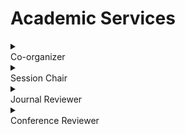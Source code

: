# <i class="fas fa-atom fa-spin"></i> Academic Services
<details>
<summary>
<div style="cursor: pointer;"> Co-organizer </div>
</summary>
<ul style="line-height: 120%">
<li> the 26th Annual Conference of the Chinese Life Scientist Society in the UK (promoted by <a href="https://mp.weixin.qq.com/s/8d-RoazDrkko_1zUZUOuqg">CLSS-UK</a>)</li>
<li> the 28th-43th <a href="http://www.olsa.life/">Oxford Life Science Association</a> Monthly Seminar (former name: OCLSS Seminar, promoted via <a href="https://twitter.com/OxfordLifeSci">twitter</a> and <a href="https://www.facebook.com/OxLifeSci">facebook</a>)</li>
</ul>
</details>

<details>
<summary>
<div style="cursor: pointer;"> Session Chair </div>
</summary>
<ul style="line-height: 120%">
<li> <a href="http://www.olsa.life/2024_Symposium/index.html"> Oxford Life Science Alliance (OLSA) Annual Symposium 2024</a></li>
</ul>
</details>

<details>
<summary>
<div style="cursor: pointer;"> Journal Reviewer </div>
</summary>
<ul style="line-height: 120%">
<li> Artificial Intelligence in Medicine (AIIM), Elsevier</li>
<li> Computer Methods and Programs in Biomedicine (CMPB), Elsevier</li>
<li> IEEE Transaction on Robotics (T-RO)</li>
<li> IEEE Robotics and Automation Letters (RA-L)</li>
<li> IEEE Signal Processing Letters (SPL)</li>
</ul>
</details>

<details>
<summary>
<div style="cursor: pointer;"> Conference Reviewer </div>
</summary>
<ul style="line-height: 120%">
<li> International Conference on Medical Image Computing and Computer Assisted Intervention (MICCAI) 2021, Springer</li>
<li> European Conference on Computer Vision (ECCV) 2022, Springer</li>
<li> IEEE International Conference on Robotic and Automation (ICRA) 2019</li>
<li> UK-RAS Network Conference on Robotics and Autonomous Systems (UK-RAS) 2019</li>
</ul>
</details>
